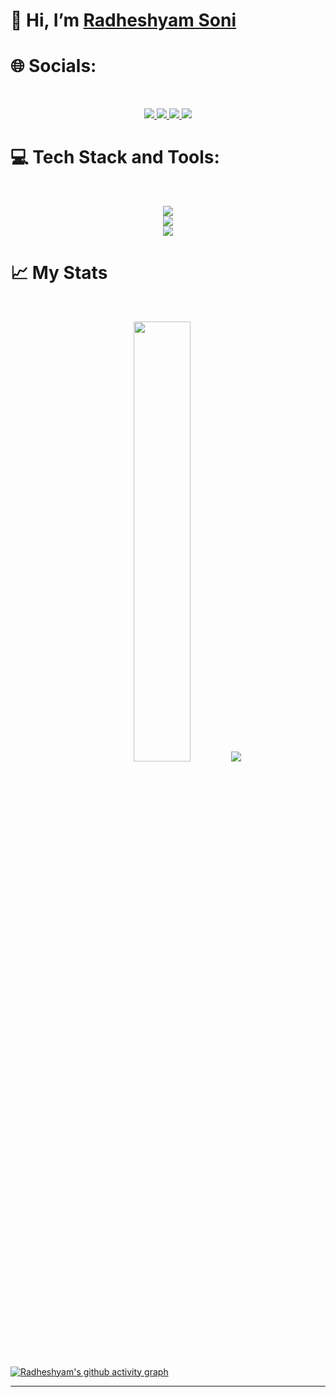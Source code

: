 <h1>👋 Hi, I’m <a href="https://github.com/radheshyambsoni" target="blank">Radheshyam Soni</a> </h1>

# 🌐 Socials:
<br>
<p align="center">
  <a href="https://www.linkedin.com/in/radheshyambsoni">
    <img src="https://skillicons.dev/icons?i=linkedin" />
  </a>
 <a href="https://www.instagram.com/radheshyambsoni/">
    <img src="https://skillicons.dev/icons?i=instagram" />
  </a>
 <a href="https://github.com/radheshyambsoni">
    <img src="https://skillicons.dev/icons?i=github" />
  </a>
 <a href="https://twitter.com/radheshyambsoni">
    <img src="https://skillicons.dev/icons?i=twitter" />
  </a>
</p>

# 💻 Tech Stack and Tools:
<br>
<p align = "center">
  <img src= "https://skillicons.dev/icons?i=java,html,css,js,cpp,python&perline=6">
  <br>
  <img src= "https://skillicons.dev/icons?i=mongodb,react,express,nodejs&perline=4">
  <br>
  <img src= "https://skillicons.dev/icons?i=figma,git,vscode&perline=3">
</p>
 
# 📈 My Stats
<br>
<p align = "center">
 <img width="42.5%" src="https://leetcard.jacoblin.cool/radheshyambsoni?theme=dark&font=Klee%20One" />
  <a href="https://git.io/streak-stats"><img src="https://streak-stats.demolab.com?user=radheshyambsoni&theme=dark"/></a> 
</p>

[![Radheshyam's github activity graph](https://github-readme-activity-graph.vercel.app/graph?username=radheshyambsoni&bg_color=0d1117&color=1f94b2&line=ffffff&point=1e648f&area=true&hide_border=true)](https://github.com/ashutosh00710/github-readme-activity-graph)

---
